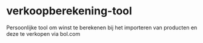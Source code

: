 # verkoopberekening-tool

Persoonlijke tool om winst te berekenen bij het importeren van producten en deze te verkopen via bol.com
